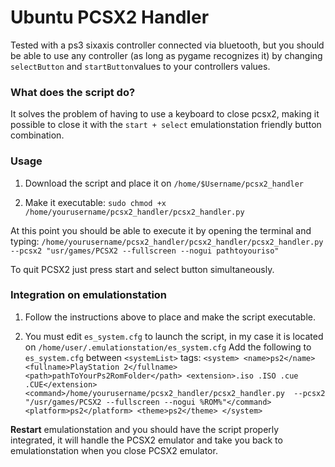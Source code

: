 # Ubuntu PCSX2 Handler

Tested with a ps3 sixaxis controller connected via bluetooth, but you should be able to use any controller (as long as pygame recognizes it) by changing  `selectButton` and `startButton`values to your controllers values.


### What does the script do?

It solves the problem of having to use a keyboard to close pcsx2, making it possible to close it with the `start + select` emulationstation friendly button combination.


### Usage

1. Download the script and place it on `/home/$Username/pcsx2_handler`

1. Make it executable: `sudo chmod +x /home/yourusername/pcsx2_handler/pcsx2_handler.py`

At this point you should be able to execute it by opening the terminal and typing:
`/home/yourusername/pcsx2_handler/pcsx2_handler/pcsx2_handler.py --pcsx2 "usr/games/PCSX2 --fullscreen --nogui pathtoyouriso"`

To quit PCSX2 just press start and select button simultaneously.


### Integration on emulationstation

1. Follow the instructions above to place and make the script executable.

1. You must edit `es_system.cfg` to launch the script, in my case it is located on `/home/user/.emulationstation/es_system.cfg`
Add the following to `es_system.cfg` between `<systemList>` tags:
`<system>
	<name>ps2</name>
    <fullname>PlayStation 2</fullname>
    <path>pathToYourPs2RomFolder</path>
    <extension>.iso .ISO .cue .CUE</extension>
    <command>/home/yourusername/pcsx2_handler/pcsx2_handler.py  --pcsx2 "/usr/games/PCSX2 --fullscreen --nogui %ROM%"</command>
    <platform>ps2</platform>
    <theme>ps2</theme>
</system>`

**Restart** emulationstation and you should have the script properly integrated, it will handle the PCSX2 emulator and take you back to emulationstation when you close PCSX2 emulator.

